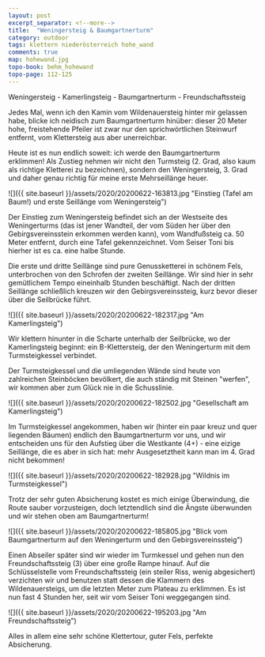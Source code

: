 ```yaml
---
layout: post
excerpt_separator: <!--more-->
title:  "Weningersteig & Baumgartnerturm"
category: outdoor
tags: klettern niederösterreich hohe_wand
comments: true
map: hohewand.jpg
topo-book: behm_hohewand
topo-page: 112-125
---
```

Weningersteig - Kamerlingsteig - Baumgartnerturm - Freundschaftssteig

<!--more-->

Jedes Mal, wenn ich den Kamin vom Wildenauersteig hinter mir gelassen habe, blicke ich neidisch zum Baumgartnerturm hinüber: dieser 20 Meter hohe, freistehende Pfeiler ist zwar nur den sprichwörtlichen Steinwurf entfernt, vom Klettersteig aus aber unerreichbar.

Heute ist es nun endlich soweit: ich werde den Baumgartnerturm erklimmen!
Als Zustieg nehmen wir nicht den Turmsteig (2. Grad, also kaum als richtige Kletterei zu bezeichnen), sondern den Weningersteig, 3. Grad und daher genau richtig für meine erste Mehrseillänge heuer.

![]({{ site.baseurl }}/assets/2020/20200622-163813.jpg "Einstieg (Tafel am Baum!) und erste Seillänge vom Weningersteig")

Der Einstieg zum Weningersteig befindet sich an der Westseite des Weningerturms (das ist jener Wandteil, der vom Süden her über den Gebirgsvereinsstein erkommen werden kann), vom Wandfußsteig ca. 50 Meter entfernt, durch eine Tafel gekennzeichnet. Vom Seiser Toni bis hierher ist es ca. eine halbe Stunde.

Die erste und dritte Seillänge sind pure Genussketterei in schönem Fels, unterbrochen von den Schrofen der zweiten Seillänge. Wir sind hier in sehr gemütlichem Tempo eineinhalb Stunden beschäftigt. Nach der dritten Seillänge schließlich kreuzen wir den Gebirgsvereinssteig, kurz bevor dieser über die Seilbrücke führt.

![]({{ site.baseurl }}/assets/2020/20200622-182317.jpg "Am Kamerlingsteig")

Wir klettern hinunter in die Scharte unterhalb der Seilbrücke, wo der Kamerlingsteig beginnt: ein B-Klettersteig, der den Weningerturm mit dem Turmsteigkessel verbindet.

Der Turmsteigkessel und die umliegenden Wände sind heute von zahlreichen Steinböcken bevölkert, die auch ständig mit Steinen "werfen", wir kommen aber zum Glück nie in die Schusslinie.

![]({{ site.baseurl }}/assets/2020/20200622-182502.jpg "Gesellschaft am Kamerlingsteig")

Im Turmsteigkessel angekommen, haben wir (hinter ein paar kreuz und quer liegenden Bäumen) endlich den Baumgartnerturm vor uns, und wir entscheiden uns für den Aufstieg über die Westkante (4+) - eine eizige Seillänge, die es aber in sich hat: mehr Ausgesetztheit kann man im 4. Grad nicht bekommen!

![]({{ site.baseurl }}/assets/2020/20200622-182928.jpg "Wildnis im Turmsteigkessel")

Trotz der sehr guten Absicherung kostet es mich einige Überwindung, die Route sauber vorzusteigen, doch letztendlich sind die Ängste überwunden und wir stehen oben am Baumgartnerturm!

![]({{ site.baseurl }}/assets/2020/20200622-185805.jpg "Blick vom Baumgartnerturm auf den Weningerturm und den Gebirgsvereinssteig")

Einen Abseiler später sind wir wieder im Turmkessel und gehen nun den Freundschaftssteig (3) über eine große Rampe hinauf. Auf die Schlüsselstelle vom Freundschaftssteig (ein steiler Riss, wenig abgesichert) verzichten wir und benutzen statt dessen die Klammern des Wildenauersteigs, um die letzten Meter zum Plateau zu erklimmen. Es ist nun fast 4 Stunden her, seit wir vom Seiser Toni weggegangen sind.

![]({{ site.baseurl }}/assets/2020/20200622-195203.jpg "Am Freundschaftssteig")

Alles in allem eine sehr schöne Klettertour, guter Fels, perfekte Absicherung.
